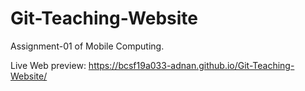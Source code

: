 # Git-Teaching-Website

Assignment-01 of Mobile Computing.

Live Web preview:
https://bcsf19a033-adnan.github.io/Git-Teaching-Website/